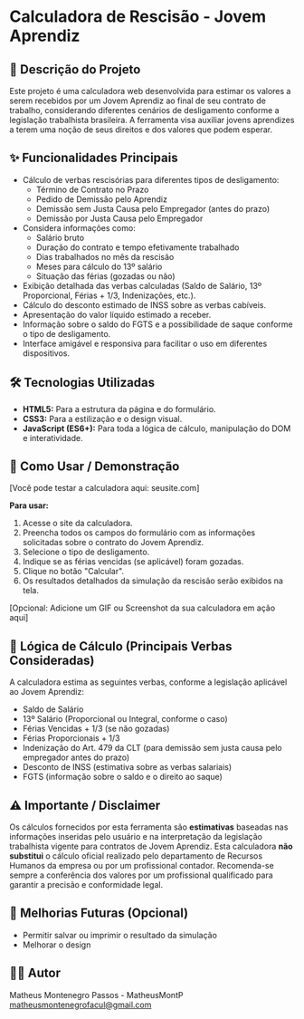 # Calculadora de Rescisão - Jovem Aprendiz

## 🎯 Descrição do Projeto

Este projeto é uma calculadora web desenvolvida para estimar os valores a serem recebidos por um Jovem Aprendiz ao final de seu contrato de trabalho, considerando diferentes cenários de desligamento conforme a legislação trabalhista brasileira. A ferramenta visa auxiliar jovens aprendizes a terem uma noção de seus direitos e dos valores que podem esperar.

## ✨ Funcionalidades Principais

* Cálculo de verbas rescisórias para diferentes tipos de desligamento:
    * Término de Contrato no Prazo
    * Pedido de Demissão pelo Aprendiz
    * Demissão sem Justa Causa pelo Empregador (antes do prazo)
    * Demissão por Justa Causa pelo Empregador
* Considera informações como:
    * Salário bruto
    * Duração do contrato e tempo efetivamente trabalhado
    * Dias trabalhados no mês da rescisão
    * Meses para cálculo do 13º salário
    * Situação das férias (gozadas ou não)
* Exibição detalhada das verbas calculadas (Saldo de Salário, 13º Proporcional, Férias + 1/3, Indenizações, etc.).
* Cálculo do desconto estimado de INSS sobre as verbas cabíveis.
* Apresentação do valor líquido estimado a receber.
* Informação sobre o saldo do FGTS e a possibilidade de saque conforme o tipo de desligamento.
* Interface amigável e responsiva para facilitar o uso em diferentes dispositivos.

## 🛠️ Tecnologias Utilizadas

* **HTML5:** Para a estrutura da página e do formulário.
* **CSS3:** Para a estilização e o design visual.
* **JavaScript (ES6+):** Para toda a lógica de cálculo, manipulação do DOM e interatividade.

## 🚀 Como Usar / Demonstração

[Você pode testar a calculadora aqui: seusite.com]

**Para usar:**
1.  Acesse o site da calculadora.
2.  Preencha todos os campos do formulário com as informações solicitadas sobre o contrato do Jovem Aprendiz.
3.  Selecione o tipo de desligamento.
4.  Indique se as férias vencidas (se aplicável) foram gozadas.
5.  Clique no botão "Calcular".
6.  Os resultados detalhados da simulação da rescisão serão exibidos na tela.

[Opcional: Adicione um GIF ou Screenshot da sua calculadora em ação aqui]
## 📝 Lógica de Cálculo (Principais Verbas Consideradas)

A calculadora estima as seguintes verbas, conforme a legislação aplicável ao Jovem Aprendiz:
* Saldo de Salário
* 13º Salário (Proporcional ou Integral, conforme o caso)
* Férias Vencidas + 1/3 (se não gozadas)
* Férias Proporcionais + 1/3
* Indenização do Art. 479 da CLT (para demissão sem justa causa pelo empregador antes do prazo)
* Desconto de INSS (estimativa sobre as verbas salariais)
* FGTS (informação sobre o saldo e o direito ao saque)

## ⚠️ Importante / Disclaimer

Os cálculos fornecidos por esta ferramenta são **estimativas** baseadas nas informações inseridas pelo usuário e na interpretação da legislação trabalhista vigente para contratos de Jovem Aprendiz.
Esta calculadora **não substitui** o cálculo oficial realizado pelo departamento de Recursos Humanos da empresa ou por um profissional contador. Recomenda-se sempre a conferência dos valores por um profissional qualificado para garantir a precisão e conformidade legal.

## 🔮 Melhorias Futuras (Opcional)

* Permitir salvar ou imprimir o resultado da simulação
* Melhorar o design

## 🧑‍💻 Autor

Matheus Montenegro Passos - MatheusMontP
matheusmontenegrofacul@gmail.com
